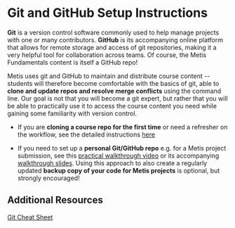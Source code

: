 # Git and GitHub Setup Instructions

**Git** is a version control software commonly used to help manage projects with one or many contributors. 
**GitHub** is its accompanying online platform that allows for remote storage and access of git repositories, 
making it a very helpful tool for collaboration across teams. Of course, the Metis Fundamentals content is itself a GitHub repo!

Metis uses git and GitHub to maintain and distribute course content -- students will therefore become comfortable with
the basics of git, able to **clone and update repos and resolve merge conflicts** using the command line. Our goal is not that you will become
a git expert, but rather that you will be able to practically use it to access the course content you need while gaining some familiarity with version control. 

* If you are **cloning a course repo for the first time** or need a refresher on the workflow, see the detailed instructions [here](./git_setup.md) 

* If you need to set up a **personal Git/GitHub repo** e.g. for a Metis project submission, see this [practical walkthrough video](https://www.youtube.com/watch?v=Ef9qFmtVDmI&feature=youtu.be) or its accompanying [walkthrough slides](./personal_git_github_walkthrough.pdf). Using this approach to also create a regularly updated **backup copy of your code for Metis projects** is optional, but strongly encouraged!    

## Additional Resources

[Git Cheat Sheet](http://files.zeroturnaround.com/pdf/zt_git_cheat_sheet.pdf)
